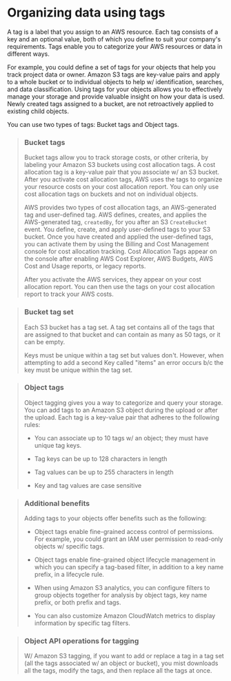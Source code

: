 # Organizing data using tags

A tag is a label that you assign to an AWS resource. Each tag consists of a key and an optional value, both of which you define to suit your company's requirements. Tags enable you to categorize your AWS resources or data in different ways.

For example, you could define a set of tags for your objects that help you track project data or owner. Amazon S3 tags are key-value pairs and apply to a whole bucket or to individual objects to help w/ identification, searches, and data classification. Using tags for your objects allows you to effectively manage your storage and provide valuable insight on how your data is used. Newly created tags assigned to a bucket, are not retroactively applied to existing child objects.

You can use two types of tags: Bucket tags and Object tags.

> ### Bucket tags
>
> Bucket tags allow you to track storage costs, or other criteria, by labeling your Amazon S3 buckets using cost allocation tags. A cost allocation tag is a key-value pair that you associate w/ an S3 bucket. After you activate cost allocation tags, AWS uses the tags to organize your resource costs on your cost allocation report. You can only use cost allocation tags on buckets and not on individual objects.
>
> AWS provides two types of cost allocation tags, an AWS-generated tag and user-defined tag. AWS defines, creates, and applies the AWS-generated tag, `createdBy`, for you after an S3 `CreateBucket` event. You define, create, and apply user-defined tags to your S3 bucket. Once you have created and applied the user-defined tags, you can activate them by using the Billing and Cost Management console for cost allocation tracking. Cost Allocation Tags appear on the console after enabling AWS Cost Explorer, AWS Budgets, AWS Cost and Usage reports, or legacy reports.
>
> After you activate the AWS services, they appear on your cost allocation report. You can then use the tags on your cost allocation report to track your AWS costs.

> ### Bucket tag set
>
> Each S3 bucket has a tag set. A tag set contains all of the tags that are assigned to that bucket and can contain as many as 50 tags, or it can be empty.
>
> Keys must be unique within a tag set but values don't. However, when attempting to add a second Key called "items" an error occurs b/c the key must be unique within the tag set.

> ### Object tags
>
> Object tagging gives you a way to categorize and query your storage. You can add tags to an Amazon S3 object during the upload or after the upload. Each tag is a key-value pair that adheres to the following rules:
>
> * You can associate up to 10 tags w/ an object; they must have unique tag keys.
>
> * Tag keys can be up to 128 characters in length
>
> * Tag values can be up to 255 characters in length
>
> * Key and tag values are case sensitive

> ### Additional benefits
>
> Adding tags to your objects offer benefits such as the following:
>
> * Object tags enable fine-grained access control of permissions. For example, you could grant an IAM user permission to read-only objects w/ specific tags.
>
> * Object tags enable fine-grained object lifecycle management in which you can specify a tag-based filter, in addition to a key name prefix, in a lifecycle rule.
>
> * When using Amazon S3 analytics, you can configure filters to group objects together for analysis by object tags, key name prefix, or both prefix and tags.
>
> * You can also customize Amazon CloudWatch metrics to display information by specific tag filters.

> ### Object API operations for tagging
>
> W/ Amazon S3 tagging, if you want to add or replace a tag in a tag set (all the tags associated w/ an object or bucket), you mist downloads all the tags, modify the tags, and then replace all the tags at once.
